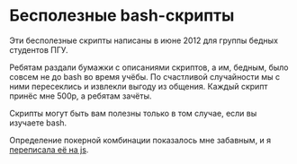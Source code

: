 Бесполезные bash-скрипты
========================

Эти бесполезные скрипты написаны в июне 2012 для группы бедных студентов ПГУ.

Ребятам раздали бумажки с описаниями скриптов, а им, бедным, было совсем не до bash во время учёбы. По счастливой случайности мы с ними пересеклись и извлекли выгоду из общения. Каждый скрипт принёс мне 500р, а ребятам зачёты.

Скрипты могут быть вам полезны только в том случае, если вы изучаете bash.

Определение покерной комбинации показалось мне забавным, и я [переписала её на js](http://isquariel.github.io/useless-bash-scripts/).

